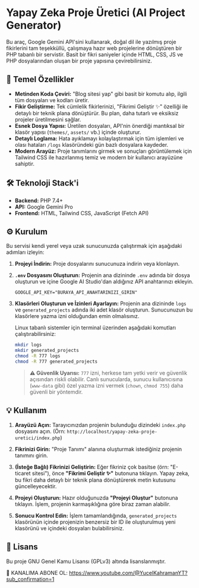 # Yapay Zeka Proje Üretici (AI Project Generator)

Bu araç, Google Gemini API'sini kullanarak, doğal dil ile yazılmış proje fikirlerini tam teşekküllü, çalışmaya hazır web projelerine dönüştüren bir PHP tabanlı bir servistir. Basit bir fikri saniyeler içinde HTML, CSS, JS ve PHP dosyalarından oluşan bir proje yapısına çevirebilirsiniz.

## 🚀 Temel Özellikler

- **Metinden Koda Çeviri:** "Blog sitesi yap" gibi basit bir komutu alıp, ilgili tüm dosyaları ve kodları üretir.
- **Fikir Geliştirme:** Tek cümlelik fikirlerinizi, "Fikrimi Geliştir ✨" özelliği ile detaylı bir teknik plana dönüştürür. Bu plan, daha tutarlı ve eksiksiz projeler üretilmesini sağlar.
- **Esnek Dosya Yapısı:** Üretilen dosyaları, API'nin önerdiği mantıksal bir klasör yapısı (`themes/`, `assets/` vb.) içinde oluşturur.
- **Detaylı Loglama:** Hata ayıklamayı kolaylaştırmak için tüm işlemleri ve olası hataları `/logs` klasöründeki gün bazlı dosyalara kaydeder.
- **Modern Arayüz:** Proje tanımlarını girmek ve sonuçları görüntülemek için Tailwind CSS ile hazırlanmış temiz ve modern bir kullanıcı arayüzüne sahiptir.

## 🛠️ Teknoloji Stack'i

- **Backend:** PHP 7.4+
- **API:** Google Gemini Pro
- **Frontend:** HTML, Tailwind CSS, JavaScript (Fetch API)

## ⚙️ Kurulum

Bu servisi kendi yerel veya uzak sunucunuzda çalıştırmak için aşağıdaki adımları izleyin:

1.  **Projeyi İndirin:**
    Proje dosyalarını sunucunuza indirin veya klonlayın.

2.  **`.env` Dosyasını Oluşturun:**
    Projenin ana dizininde `.env` adında bir dosya oluşturun ve içine Google AI Studio'dan aldığınız API anahtarınızı ekleyin.

    ```dotenv
    GOOGLE_API_KEY="BURAYA_API_ANAHTARINIZI_GIRIN"
    ```

3.  **Klasörleri Oluşturun ve İzinleri Ayarlayın:**
    Projenin ana dizininde `logs` ve `generated_projects` adında iki adet klasör oluşturun. Sunucunuzun bu klasörlere yazma izni olduğundan emin olmalısınız.

    Linux tabanlı sistemler için terminal üzerinden aşağıdaki komutları çalıştırabilirsiniz:
    ```bash
    mkdir logs
    mkdir generated_projects
    chmod -R 777 logs
    chmod -R 777 generated_projects
    ```
    > **⚠️ Güvenlik Uyarısı:** `777` izni, herkese tam yetki verir ve güvenlik açısından riskli olabilir. Canlı sunucularda, sunucu kullanıcısına (`www-data` gibi) özel yazma izni vermek (`chown`, `chmod 755`) daha güvenli bir yöntemdir.

## 💡 Kullanım

1.  **Arayüzü Açın:**
    Tarayıcınızdan projenin bulunduğu dizindeki `index.php` dosyasını açın.
    (Örn: `http://localhost/yapay-zeka-proje-uretici/index.php`)

2.  **Fikrinizi Girin:**
    "Proje Tanımı" alanına oluşturmak istediğiniz projenin tanımını girin.

3.  **(İsteğe Bağlı) Fikrinizi Geliştirin:**
    Eğer fikriniz çok basitse (örn: "E-ticaret sitesi"), önce **"Fikrimi Geliştir ✨"** butonuna tıklayın. Yapay zeka, bu fikri daha detaylı bir teknik plana dönüştürerek metin kutusunu güncelleyecektir.

4.  **Projeyi Oluşturun:**
    Hazır olduğunuzda **"Projeyi Oluştur"** butonuna tıklayın. İşlem, projenin karmaşıklığına göre biraz zaman alabilir.

5.  **Sonucu Kontrol Edin:**
    İşlem tamamlandığında, `generated_projects` klasörünün içinde projenizin benzersiz bir ID ile oluşturulmuş yeni klasörünü ve içindeki dosyaları bulabilirsiniz.

## 📜 Lisans

Bu proje GNU Genel Kamu Lisansı (GPLv3) altında lisanslanmıştır.

🔔 KANALIMA ABONE OL:
https://www.youtube.com/@YucelKahramanYT?sub_confirmation=1
